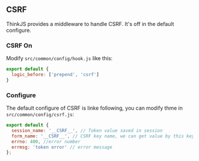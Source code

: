 ## CSRF

ThinkJS provides a middleware to handle CSRF. It's off in the default configure.

### CSRF On

Modify `src/common/config/hook.js` like this:

```js
export default {
  logic_before: ['prepend', 'csrf']
}
```

### Configure

The default configure of CSRF is linke following, you can modify thme in `src/common/config/csrf.js`:

```js
export default {
  session_name: '__CSRF__', // Token value saved in session
  form_name: '__CSRF__', // CSRF key name, we can get value by this key and check the value
  errno: 400, //error number
  errmsg: 'token error' // error message
};
```
